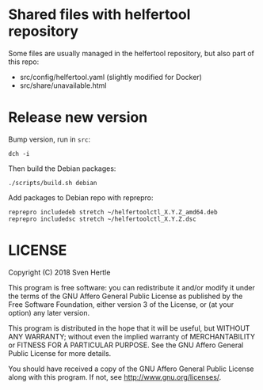 # Shared files with helfertool repository

Some files are usually managed in the helfertool repository, but also part of this repo:

* src/config/helfertool.yaml (slightly modified for Docker)
* src/share/unavailable.html

# Release new version

Bump version, run in `src`:

```
dch -i
```

Then build the Debian packages:

```
./scripts/build.sh debian
```

Add packages to Debian repo with reprepro:

```
reprepro includedeb stretch ~/helfertoolctl_X.Y.Z_amd64.deb
reprepro includedsc stretch ~/helfertoolctl_X.Y.Z.dsc
```

# LICENSE

Copyright (C) 2018  Sven Hertle

This program is free software: you can redistribute it and/or modify
it under the terms of the GNU Affero General Public License as
published by the Free Software Foundation, either version 3 of the
License, or (at your option) any later version.

This program is distributed in the hope that it will be useful,
but WITHOUT ANY WARRANTY; without even the implied warranty of
MERCHANTABILITY or FITNESS FOR A PARTICULAR PURPOSE.  See the
GNU Affero General Public License for more details.

You should have received a copy of the GNU Affero General Public License
along with this program.  If not, see <http://www.gnu.org/licenses/>.
